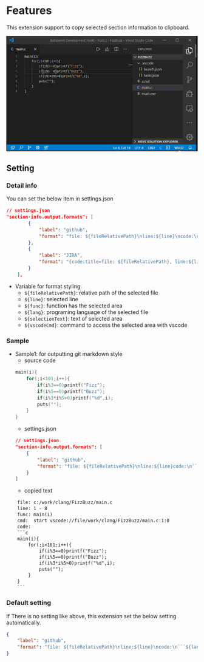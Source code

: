# Features
This extension support to copy selected section information to clipboard.  
  
![demo.gif](./doc/image/demo.gif)

## Setting
### Detail info
You can set the below item in settings.json

```json
// settings.json
"section-info.output.formats": [
        {
            "label": "github",
            "format": "file: ${fileRelativePath}\nline:${line}\ncode:\n```${lang}\n${selectionText}\n```\n"
        },
        {
            "label": "JIRA",
            "format": "{code:title=file: ${fileRelativePath}, line:${line}}\n${selectionText}\n{code}\n"
        }
    ],
```

- Variable for format styling
	- `${fileRelativePath}`: relative path of the selected file
	- `${line}`: selected line
	- `${func}`: function has the selected area
	- `${lang}`: programing language of the selected file
	- `${selectionText}`: text of selected area
	- `${vscodeCmd}`: command to access the selected area with vscode

### Sample
- Sample1: for outputting git markdown style  
	- source code  
	```c
	main(i){
		for(;i<101;i++){
			if(i%3==0)printf("Fizz");
			if(i%5==0)printf("Buzz");
			if(i%3*i%5>0)printf("%d",i);
			puts("");
		}
	}
	```
	- settings.json  
	```json
	// settings.json
	"section-info.output.formats": [
		{
			"label": "github",
			"format": "file: ${fileRelativePath}\nline:${line}code:\n```${lang}\n${selectionText}\n```\n"
		}
	]
	```
	- copied text
```
	file: c:/work/clang/FizzBuzz/main.c
	line: 1 - 8
	func: main(i)
	cmd:  start vscode://file/work/clang/FizzBuzz/main.c:1:0
	code:
	```c
	main(i){
		for(;i<101;i++){
			if(i%3==0)printf("Fizz");
			if(i%5==0)printf("Buzz");
			if(i%3*i%5>0)printf("%d",i);
			puts("");
		}
	}
	```
```
  
### Default setting
If There is no setting like above, this extension set the below setting automatically.

```json
{
	"label": "github",
	"format": "file: ${fileRelativePath}\nline:${line}\ncode:\n```${lang}\n${selectionText}\n```\n"
}
```
